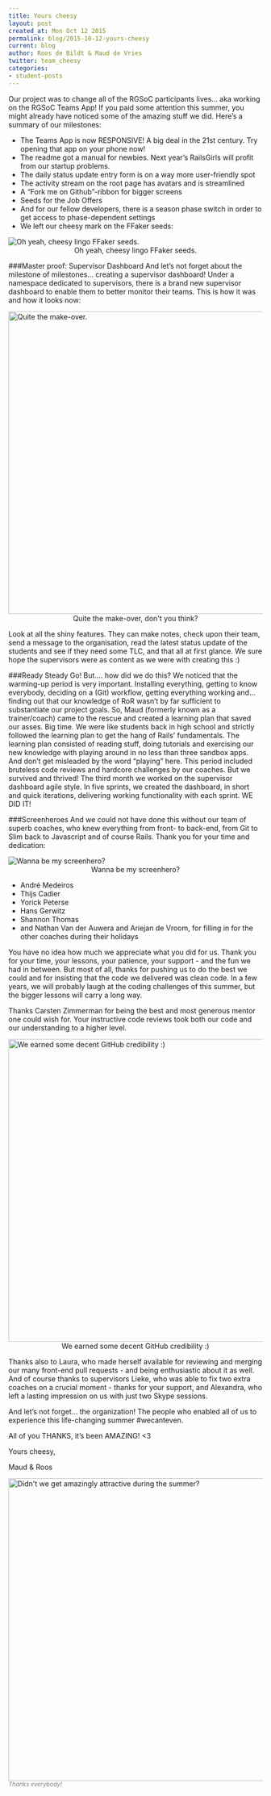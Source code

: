 ```yaml
---
title: Yours cheesy
layout: post
created_at: Mon Oct 12 2015 
permalink: blog/2015-10-12-yours-cheesy
current: blog
author: Roos de Bildt & Maud de Vries
twitter: team_cheesy
categories: 
- student-posts
---
```


Our project was to change all of the RGSoC participants lives… aka working on the RGSoC Teams App! If you paid some attention this summer, you might already have noticed some of the amazing stuff we did. Here’s a summary of our milestones:

* The Teams App is now RESPONSIVE! A big deal in the 21st century. Try opening that app on your phone now!
* The readme got a manual for newbies. Next year’s RailsGirls will profit from our startup problems.   
* The daily status update entry form is on a way more user-friendly spot
* The activity stream on the root page has avatars and is streamlined
* A “Fork me on Github”-ribbon for bigger screens
* Seeds for the Job Offers
* And for our fellow developers, there is a season phase switch in order to get access to phase-dependent settings
* We left our cheesy mark on the FFaker seeds:

<img src="/img/blog/2015/yours-cheesy-ffaker.png" alt="Oh yeah, cheesy lingo FFaker seeds.">
<div align="center" class="image-credits"> Oh yeah, cheesy lingo FFaker seeds. </div>

###Master proof: Supervisor Dashboard
And let’s not forget about the milestone of milestones… creating a supervisor dashboard!
Under a namespace dedicated to supervisors, there is a brand new supervisor dashboard to enable them to better monitor their teams. This is how it was and how it looks now:

<img src="/img/blog/2015/yours-cheesy-beforeafter.jpg" alt="Quite the make-over." width="600">
<div align="center" class="image-credits"> Quite the make-over, don't you think? </div>


Look at all the shiny features. They can make notes, check upon their team, send a message to the organisation, read the latest status update of the students and see if they need some TLC, and that all at first glance. We sure hope the supervisors were as content as we were with creating this :)

###Ready Steady Go!
But…. how did we do this? We noticed that the warming-up period is very important. Installing everything, getting to know everybody, deciding on a (Git) workflow, getting everything working and… finding out that our knowledge of RoR wasn’t by far sufficient to substantiate our project goals.
So, Maud (formerly known as a trainer/coach) came to the rescue and created a learning plan that saved our asses. Big time.
We were like students back in high school and strictly followed the learning plan to get the hang of Rails’ fundamentals. The learning plan consisted of reading stuff, doing tutorials and exercising our new knowledge with playing around in no less than three sandbox apps. And don’t get misleaded by the word “playing” here. This period included bruteless code reviews and hardcore challenges by our coaches.
But we survived and thrived! The third month we worked on the supervisor dashboard agile style. In five sprints, we created the dashboard, in short and quick iterations, delivering working functionality with each sprint.  WE DID IT!

###Screenheroes
And we could not have done this without our team of superb coaches, who knew everything from front- to back-end, from Git to Slim back to Javascript and of course Rails. Thank you for your time and dedication:

<img src="/img/blog/2015/yours-cheesy-screenhero.png" alt="Wanna be my screenhero?">
<div align="center" class="image-credits"> Wanna be my screenhero? </div>


* André Medeiros
* Thijs Cadier
* Yorick Peterse
* Hans Gerwitz 
* Shannon Thomas
* and Nathan Van der Auwera and Ariejan de Vroom, for filling in for the other coaches during their holidays

You have no idea how much we appreciate what you did for us. Thank you for your time, your lessons, your patience, your support - and the fun we had in between. But most of all, thanks for pushing us to do the best we could and for insisting that the code we delivered was clean code. In a few years, we will probably laugh at the coding challenges of this summer, but the bigger lessons will carry a long way.     

Thanks Carsten Zimmerman for being the best and most generous mentor one could wish for. Your instructive code reviews took both our code and our understanding to a higher level.

<img src="/img/blog/2015/yours-cheesy-stats.png" alt="We earned some decent GitHub credibility :)" width="600">
<div align="center" class="image-credits"> We earned some decent GitHub credibility :) </div>


Thanks also to Laura, who made herself  available for reviewing and merging our many front-end pull requests - and being enthusiastic about it as well. And of course thanks to supervisors Lieke, who was able to fix two extra coaches on a crucial moment - thanks for your support, and Alexandra, who left a lasting impression on us with just two Skype sessions.

And let’s not forget… the organization! The people who enabled all of us to experience this life-changing summer #wecanteven.

All of you THANKS, it’s been AMAZING! <3

Yours cheesy,

Maud & Roos

<img src="/img/blog/2015/yours-cheesy-finissage.jpg" alt="Didn't we get amazingly attractive during the summer?" width="600">
<font color="grey"><small><i>Thanks everybody!</i></small></font>
